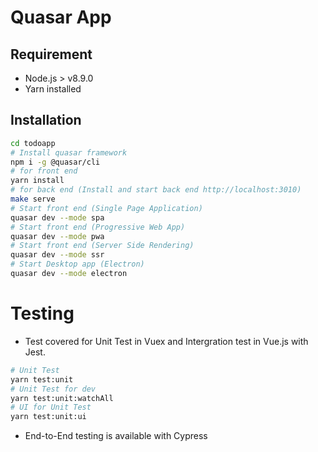 # Quasar App

## Requirement
- Node.js > v8.9.0
- Yarn installed

## Installation

```sh
cd todoapp
# Install quasar framework
npm i -g @quasar/cli
# for front end
yarn install
# for back end (Install and start back end http://localhost:3010)
make serve
# Start front end (Single Page Application)
quasar dev --mode spa
# Start front end (Progressive Web App)
quasar dev --mode pwa
# Start front end (Server Side Rendering)
quasar dev --mode ssr
# Start Desktop app (Electron)
quasar dev --mode electron
```

# Testing

- Test covered for Unit Test in Vuex and Intergration test in Vue.js with Jest.

```sh
# Unit Test
yarn test:unit
# Unit Test for dev
yarn test:unit:watchAll
# UI for Unit Test
yarn test:unit:ui
```

- End-to-End testing is available with Cypress
